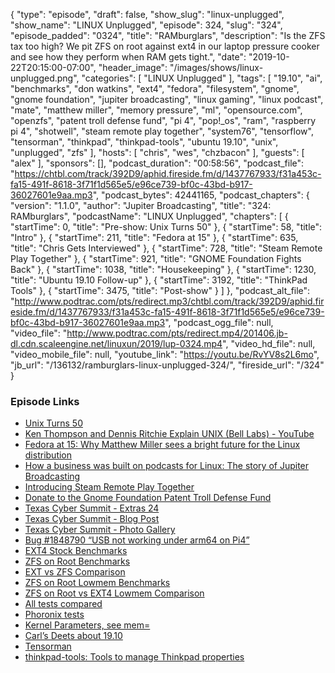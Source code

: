 {
  "type": "episode",
  "draft": false,
  "show_slug": "linux-unplugged",
  "show_name": "LINUX Unplugged",
  "episode": 324,
  "slug": "324",
  "episode_padded": "0324",
  "title": "RAMburglars",
  "description": "Is the ZFS tax too high? We pit ZFS on root against ext4 in our laptop pressure cooker and see how they perform when RAM gets tight.",
  "date": "2019-10-22T20:15:00-07:00",
  "header_image": "/images/shows/linux-unplugged.png",
  "categories": [
    "LINUX Unplugged"
  ],
  "tags": [
    "19.10",
    "ai",
    "benchmarks",
    "don watkins",
    "ext4",
    "fedora",
    "filesystem",
    "gnome",
    "gnome foundation",
    "jupiter broadcasting",
    "linux gaming",
    "linux podcast",
    "mate",
    "matthew miller",
    "memory pressure",
    "ml",
    "opensource.com",
    "openzfs",
    "patent troll defense fund",
    "pi 4",
    "pop!_os",
    "ram",
    "raspberry pi 4",
    "shotwell",
    "steam remote play together",
    "system76",
    "tensorflow",
    "tensorman",
    "thinkpad",
    "thinkpad-tools",
    "ubuntu 19.10",
    "unix",
    "unplugged",
    "zfs"
  ],
  "hosts": [
    "chris",
    "wes",
    "chzbacon"
  ],
  "guests": [
    "alex"
  ],
  "sponsors": [],
  "podcast_duration": "00:58:56",
  "podcast_file": "https://chtbl.com/track/392D9/aphid.fireside.fm/d/1437767933/f31a453c-fa15-491f-8618-3f71f1d565e5/e96ce739-bf0c-43bd-b917-36027601e9aa.mp3",
  "podcast_bytes": 42441165,
  "podcast_chapters": {
    "version": "1.1.0",
    "author": "Jupiter Broadcasting",
    "title": "324: RAMburglars",
    "podcastName": "LINUX Unplugged",
    "chapters": [
      {
        "startTime": 0,
        "title": "Pre-show: Unix Turns 50"
      },
      {
        "startTime": 58,
        "title": "Intro"
      },
      {
        "startTime": 211,
        "title": "Fedora at 15"
      },
      {
        "startTime": 635,
        "title": "Chris Gets Interviewed"
      },
      {
        "startTime": 728,
        "title": "Steam Remote Play Together"
      },
      {
        "startTime": 921,
        "title": "GNOME Foundation Fights Back"
      },
      {
        "startTime": 1038,
        "title": "Housekeeping"
      },
      {
        "startTime": 1230,
        "title": "Ubuntu 19.10 Follow-up"
      },
      {
        "startTime": 3192,
        "title": "ThinkPad Tools"
      },
      {
        "startTime": 3475,
        "title": "Post-show"
      }
    ]
  },
  "podcast_alt_file": "http://www.podtrac.com/pts/redirect.mp3/chtbl.com/track/392D9/aphid.fireside.fm/d/1437767933/f31a453c-fa15-491f-8618-3f71f1d565e5/e96ce739-bf0c-43bd-b917-36027601e9aa.mp3",
  "podcast_ogg_file": null,
  "video_file": "http://www.podtrac.com/pts/redirect.mp4/201406.jb-dl.cdn.scaleengine.net/linuxun/2019/lup-0324.mp4",
  "video_hd_file": null,
  "video_mobile_file": null,
  "youtube_link": "https://youtu.be/RvYV8s2L6mo",
  "jb_url": "/136132/ramburglars-linux-unplugged-324/",
  "fireside_url": "/324"
}


### Episode Links

  * [Unix Turns 50](https://www.bell-labs.com/unix50/ "Unix Turns 50")
  * [Ken Thompson and Dennis Ritchie Explain UNIX (Bell Labs) - YouTube](https://www.youtube.com/watch?v=JoVQTPbD6UY "Ken Thompson and Dennis Ritchie Explain UNIX \(Bell Labs\) - YouTube")
  * [Fedora at 15: Why Matthew Miller sees a bright future for the Linux distribution](https://www.techrepublic.com/article/fedora-at-15-why-matthew-miller-sees-a-bright-future-for-the-linux-distribution/ "Fedora at 15: Why Matthew Miller sees a bright future for the Linux distribution")
  * [How a business was built on podcasts for Linux: The story of Jupiter Broadcasting](https://opensource.com/article/19/10/linux-podcasts-Jupiter-Broadcasting "How a business was built on podcasts for Linux: The story of Jupiter Broadcasting")
  * [Introducing Steam Remote Play Together](https://steamcommunity.com/games/593110/announcements/detail/3032537193879549687 "Introducing Steam Remote Play Together")
  * [Donate to the Gnome Foundation Patent Troll Defense Fund](https://secure.givelively.org/donate/gnome-foundation-inc/gnome-patent-troll-defense-fund "Donate to the Gnome Foundation Patent Troll Defense Fund")
  * [Texas Cyber Summit - Extras 24](https://extras.show/24 "Texas Cyber Summit - Extras 24")
  * [Texas Cyber Summit - Blog Post](https://extras.show/articles/texas-cyber-summit-2019 "Texas Cyber Summit - Blog Post")
  * [Texas Cyber Summit - Photo Gallery](https://jupiter.gallery/#15710708287864 "Texas Cyber Summit - Photo Gallery")
  * [Bug #1848790 “USB not working under arm64 on Pi4”](https://bugs.launchpad.net/ubuntu/+source/linux-raspi2/+bug/1848790/ "Bug #1848790 “USB not working under arm64 on Pi4”")
  * [EXT4 Stock Benchmarks](https://openbenchmarking.org/result/1910176-AS-STOCKTEST18 "EXT4 Stock Benchmarks")
  * [ZFS on Root Benchmarks](https://openbenchmarking.org/result/1910178-AS-ZFS45016317 "ZFS on Root Benchmarks")
  * [EXT vs ZFS Comparison](https://openbenchmarking.org/result/1910176-AS-STOCKTEST18,1910178-AS-ZFS45016317 "EXT vs ZFS Comparison")
  * [ZFS on Root Lowmem Benchmarks](https://openbenchmarking.org/result/1910211-AS-LOWMEMORY71 "ZFS on Root Lowmem Benchmarks")
  * [ZFS on Root vs EXT4 Lowmem Comparison](https://openbenchmarking.org/result/1910227-AS-1910211AS60 "ZFS on Root vs EXT4 Lowmem Comparison")
  * [All tests compared](https://openbenchmarking.org/result/1910176-AS-STOCKTEST18,1910178-AS-ZFS45016317,1910211-AS-LOWMEMORY71,1910227-AS-1910211AS60 "All tests compared")
  * [Phoronix tests](https://www.phoronix.com/scan.php?page=article&item=ubuntu1910-ext4-zfs&num=1 "Phoronix tests")
  * [Kernel Parameters, see mem=](https://www.kernel.org/doc/html/v5.3/admin-guide/kernel-parameters.html "Kernel Parameters, see mem=")
  * [Carl’s Deets about 19.10](https://slexy.org/view/s2y4WulWbE "Carl’s Deets about 19.10")
  * [Tensorman](https://support.system76.com/articles/use-tensorman/ "Tensorman")
  * [thinkpad-tools: Tools to manage Thinkpad properties](https://github.com/devksingh4/thinkpad-tools/tree/master "thinkpad-tools: Tools to manage Thinkpad properties")


